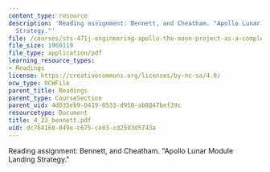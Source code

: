 ```yaml
---
content_type: resource
description: 'Reading assignment: Bennett, and Cheatham. "Apollo Lunar Module Landing
  Strategy."'
file: /courses/sts-471j-engineering-apollo-the-moon-project-as-a-complex-system-spring-2007/dc764168049ec675ce03cd2593d5743a_4_23_bennett.pdf
file_size: 1960119
file_type: application/pdf
learning_resource_types:
- Readings
license: https://creativecommons.org/licenses/by-nc-sa/4.0/
ocw_type: OCWFile
parent_title: Readings
parent_type: CourseSection
parent_uid: 4d035eb9-0419-8533-d950-ab8847bef39c
resourcetype: Document
title: 4_23_bennett.pdf
uid: dc764168-049e-c675-ce03-cd2593d5743a
---
```

Reading assignment: Bennett, and Cheatham. "Apollo Lunar Module Landing Strategy."